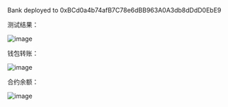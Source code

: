 Bank deployed to 0xBCd0a4b74afB7C78e6dBB963A0A3db8dDdD0EbE9

测试结果：

![image](https://user-images.githubusercontent.com/125674197/226099451-799e9f5e-d63b-4157-abb7-2dbc1f137006.png)


钱包转账：

![image](https://user-images.githubusercontent.com/125674197/226099250-8f04b3ab-e3c6-4e4c-92cb-4fa756223e62.png)


合约余额：

![image](https://user-images.githubusercontent.com/125674197/226099306-4e58cdc6-c699-4fc1-a345-51896cebbe65.png)
